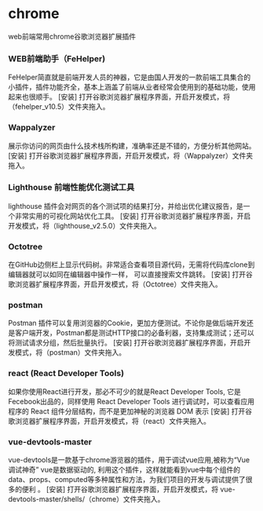 # chrome
web前端常用chrome谷歌浏览器扩展插件

### WEB前端助手（FeHelper)
FeHelper简直就是前端开发人员的神器，它是由国人开发的一款前端工具集合的小插件，插件功能齐全，基本上涵盖了前端从业者经常会使用到的基础功能，使用起来也很顺手。
[安装] 打开谷歌浏览器扩展程序界面，开启开发模式，将（fehelper_v10.5）文件夹拖入。

### Wappalyzer
展示你访问的网页由什么技术栈所构建，准确率还是不错的，方便分析其他网站。
[安装] 打开谷歌浏览器扩展程序界面，开启开发模式，将（Wappalyzer）文件夹拖入。

### Lighthouse 前端性能优化测试工具
lighthouse 插件会对网页的各个测试项的结果打分，并给出优化建议报告，是一个非常实用的可视化网站优化工具。
[安装] 打开谷歌浏览器扩展程序界面，开启开发模式，将（lighthouse_v2.5.0）文件夹拖入。

### Octotree
在GitHub边侧栏上显示代码树。非常适合查看项目源代码，无需将代码库clone到编辑器就可以如同在编辑器中操作一样， 可以直接搜索文件跳转。
[安装] 打开谷歌浏览器扩展程序界面，开启开发模式，将（Octotree）文件夹拖入。

### postman
Postman 插件可以复用浏览器的Cookie，更加方便测试。不论你是做后端开发还是客户端开发，Postman都是测试HTTP接口的必备利器，支持集成测试；还可以将测试请求分组，然后批量执行。
[安装] 打开谷歌浏览器扩展程序界面，开启开发模式，将（postman）文件夹拖入。

### react (React Developer Tools)
如果你使用React进行开发，那必不可少的就是React Developer Tools, 它是Fecebook出品的，同样使用 React Developer Tools 进行调试时，可以查看应用程序的 React 组件分层结构，而不是更加神秘的浏览器 DOM 表示
[安装] 打开谷歌浏览器扩展程序界面，开启开发模式，将（react）文件夹拖入。

### vue-devtools-master
vue-devtools是一款基于chrome游览器的插件，用于调试vue应用,被称为“Vue 调试神奇” vue是数据驱动的, 利用这个插件，这样就能看到vue中每个组件的data、props、computed等多种属性和方法，为我们项目的开发与调试提供了很多的便利 。
[安装] 打开谷歌浏览器扩展程序界面，开启开发模式，将 vue-devtools-master/shells/（chrome）文件夹拖入。

